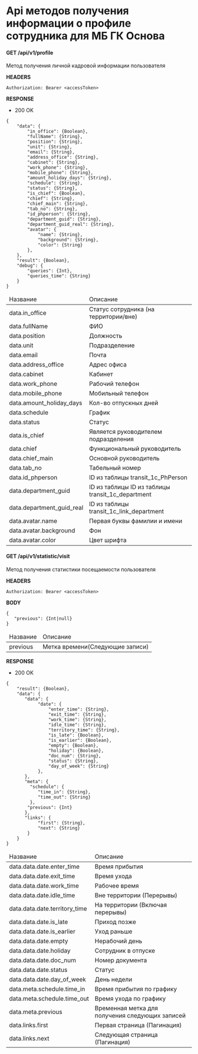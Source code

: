 # Api методов получения информации о профиле сотрудника для МБ ГК Основа

#### GET /api/v1/profile

Метод получения личной кадровой информации пользователя

<b>HEADERS</b>

```
Authorization: Bearer <accessToken>
```

<b>RESPONSE</b>

+ 200 OK

```
{
    "data": {
        "in_office": {Boolean},
        "fullName": {String},
        "position": {String},
        "unit": {String},
        "email": {String},
        "address_office": {String},
        "cabinet": {String},
        "work_phone": {String},
        "mobile_phone": {String},
        "amount_holiday_days": {String},
        "schedule": {String},
        "status": {String},
        "is_chief": {Boolean},
        "chief": {String},
        "chief_main": {String},
        "tab_no": {String},
        "id_phperson": {String},
        "department_guid": {String},
        "department_guid_real": {String},
        "avatar": {
            "name": {String},
            "background": {String},
            "color": {String}
        },
    },
    "result": {Boolean},
    "debug": {
        "queries": {Int},
        "queries_time": {String}
    }
}
```

<table>
    <thead>
        <tr>
            <td>Название</td>
            <td>Описание</td>
        </tr>
    </thead>
    <tbody>
        <tr>
            <td>data.in_office</td>
            <td>Статус сотрудника (на территории/вне)</td>
        </tr>
        <tr>
            <td>data.fullName</td>
            <td>ФИО</td>
        </tr>
        <tr>
            <td>data.position</td>
            <td>Должность</td>
        </tr>
        <tr>
            <td>data.unit</td>
            <td>Подразделение</td>
        </tr>
        <tr>
            <td>data.email</td>
            <td>Почта</td>
        </tr>
        <tr>
            <td>data.address_office</td>
            <td>Адрес офиса</td>
        </tr>
        <tr>
            <td>data.cabinet</td>
            <td>Кабинет</td>
        </tr>
        <tr>
            <td>data.work_phone</td>
            <td>Рабочий телефон</td>
        </tr>
        <tr>
            <td>data.mobile_phone</td>
            <td>Мобильный телефон</td>
        </tr>
        <tr>
            <td>data.amount_holiday_days</td>
            <td>Кол-во отпускных дней</td>
        </tr>
        <tr>
            <td>data.schedule</td>
            <td>График</td>
        </tr>
        <tr>
            <td>data.status</td>
            <td>Статус</td>
        </tr>
        <tr>
            <td>data.is_chief</td>
            <td>Является руководителем подразделения</td>
         </tr>
         <tr>
            <td>data.chief</td>
            <td>Функциональный руководитель</td>
         </tr>
         <tr>
            <td>data.chief_main</td>
            <td>Основной руководитель</td>
         </tr>
         <tr>
            <td>data.tab_no</td>
            <td>Табельный номер</td>
        </tr>
        <tr>
           <td>data.id_phperson</td>
           <td>ID из таблицы transit_1c_PhPerson</td>
        </tr>
        <tr>
           <td>data.department_guid</td>
           <td>ID из таблицы ID из таблицы transit_1c_department</td>
        </tr>
        <tr>
           <td>data.department_guid_real</td>
           <td>ID из таблицы transit_1c_link_department</td>
        </tr>
        <tr>
            <td>data.avatar.name</td>
            <td>Первая буквы фамилии и имени</td>
        </tr>
        <tr>
            <td>data.avatar.background</td>
            <td>Фон</td>
        </tr>
        <tr>
            <td>data.avatar.color</td>
            <td>Цвет шрифта</td>
        </tr>
    </tbody>
</table>

#### GET /api/v1/statistic/visit

Метод получения статистики посещаемости пользователя

<b>HEADERS</b>

```
Authorization: Bearer <accessToken>
```

<b>BODY</b>
 ```
{
    "previous": {Int|null}
}
```

<table>
    <thead>
        <tr>
            <td>Название</td>
            <td>Описание</td>
        </tr>
    </thead>
    <tbody>
         <tr>
            <td>previous</td>
            <td>Метка времени(Следующие записи)</td>
        </tr>
    </tbody>
</table> 


<b>RESPONSE</b>

+ 200 OK

```
{
    "result": {Boolean},
    "data": {
       "data": {
            "date": {
                "enter_time": {String},
                "exit_time": {String},
                "work_time": {String},
                "idle_time": {String},
                "territory_time": {String},
                "is_late": {Boolean},
                "is_earlier": {Boolean},
                "empty": {Boolean},
                "holiday": {Boolean},
                "doc_num": {String},
                "status": {String},
                "day_of_week": {String}
            }, 
       }, 
       "meta": {
         "schedule": {
            "time_in": {String},
            "time_out": {String}
         },
        "previous": {Int}
       }, 
       "links": {
            "first": {String},
            "next": {String}
        } 
    }
}
```
<table>
    <thead>
        <tr>
            <td>Название</td>
            <td>Описание</td>
        </tr>
    </thead>
    <tbody>
        <tr>
            <td>data.data.date.enter_time</td>
            <td>Время прибытия</td>
        </tr>
        <tr>
            <td>data.data.date.exit_time</td>
            <td>Время ухода</td>
        </tr>
         <tr>
            <td>data.data.date.work_time</td>
            <td>Рабочее время</td>
        </tr>
        <tr>
            <td>data.data.date.idle_time</td>
            <td>Вне территории (Перерывы)</td>
        </tr>
        <tr>
            <td>data.data.date.territory_time</td>
            <td>На территории (Включая перерывы)</td>
        </tr>
         <tr>
            <td>data.data.date.is_late</td>
            <td>Приход позже</td>
        </tr>
        <tr>
            <td>data.data.date.is_earlier</td>
            <td>Уход раньше</td>
        </tr>
        <tr>
            <td>data.data.date.empty</td>
            <td>Нерабочий день</td>
        </tr>
        <tr>
            <td>data.data.date.holiday</td>
            <td>Сотрудник в отпуске</td>
        </tr>
        <tr>
            <td>data.data.date.doc_num</td>
            <td>Номер документа</td>
        </tr>
        <tr>
            <td>data.data.date.status</td>
            <td>Статус</td>
        </tr>
        <tr>
            <td>data.data.date.day_of_week</td>
            <td>День недели</td>
        </tr>
        <tr>
            <td>data.meta.schedule.time_in</td>
            <td>Время прибытия по графику</td>
        </tr>
        <tr>
            <td>data.meta.schedule.time_out</td>
            <td>Время ухода по графику</td>
        </tr>
         <tr>
            <td>data.meta.previous</td>
            <td>Временная метка для получения следующих записей</td>
        </tr>
        <tr>
            <td>data.links.first</td>
            <td>Первая страница (Пагинация)</td>
        </tr>
        <tr>
            <td>data.links.next</td>
            <td>Следующая страница (Пагинация)</td>
        </tr>
    </tbody>
</table>
